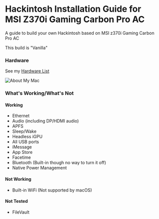 # Hackintosh Installation Guide for MSI Z370i Gaming Carbon Pro AC
A guide to build your own Hackintosh based on MSI z370i Gaming Carbon Pro AC

This  build is "Vanilla"

### Hardware

See my [Hardware List](Hardware.md)

![About My Mac](images/about.png)

### What's Working/What's Not

#### Working
- Ethernet
- Audio (including DP/HDMI audio)
- APFS
- Sleep/Wake
- Headless iGPU
- All USB ports
- iMessage
- App Store
- Facetime
- Bluetooth (Built-in though no way to turn it off)
- Native Power Management

#### Not Working
- Built-in WiFi (Not supported by macOS)

#### Not Tested
- FileVault
